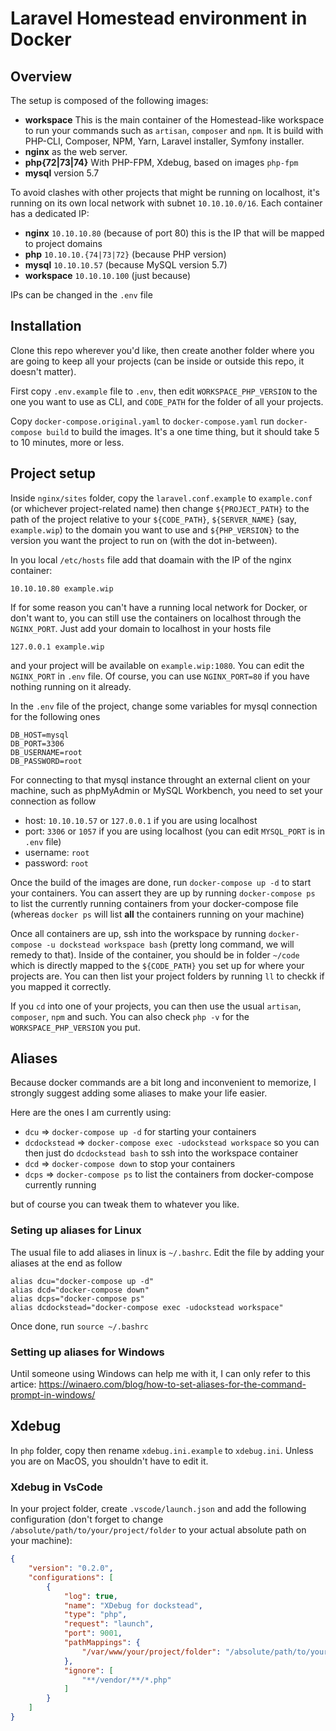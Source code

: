 # Laravel Homestead environment in Docker

## Overview

The setup is composed of the following images:

- **workspace** This is the main container of the Homestead-like workspace to run your commands such as `artisan`, `composer` and `npm`. It is build with PHP-CLI, Composer, NPM, Yarn, Laravel installer, Symfony installer.
- **nginx** as the web server.
- **php{72|73|74}** With PHP-FPM, Xdebug, based on images `php-fpm`
- **mysql** version 5.7

To avoid clashes with other projects that might be running on localhost, it's running on its own local network with subnet `10.10.10.0/16`. Each container has a dedicated IP:

- **nginx** `10.10.10.80` (because of port 80) this is the IP that will be mapped to project domains
- **php** `10.10.10.{74|73|72}` (because PHP version)
- **mysql** `10.10.10.57` (because MySQL version 5.7)
- **workspace** `10.10.10.100` (just because)

IPs can be changed in the `.env` file

## Installation

Clone this repo wherever you'd like, then create another folder where you are going to keep all your projects (can be inside or outside this repo, it doesn't matter).

First copy `.env.example` file to `.env`, then edit `WORKSPACE_PHP_VERSION` to the one you want to use as CLI, and `CODE_PATH` for the folder of all your projects.

Copy `docker-compose.original.yaml` to `docker-compose.yaml` run `docker-compose build` to build the images. It's a one time thing, but it should take 5 to 10 minutes, more or less.

## Project setup

Inside `nginx/sites` folder, copy the  `laravel.conf.example` to `example.conf` (or whichever project-related name) then change `${PROJECT_PATH}` to the path of the project relative to your `${CODE_PATH}`, `${SERVER_NAME}` (say, `example.wip`) to the domain you want to use and `${PHP_VERSION}` to the version you want the project to run on (with the dot in-between).

In you local `/etc/hosts` file add that doamain with the IP of the nginx container:
```
10.10.10.80 example.wip
```
If for some reason you can't have a running local network for Docker, or don't want to, you can still use the containers on localhost through the `NGINX_PORT`. Just add your domain to localhost in your hosts file
```
127.0.0.1 example.wip
```
and your project will be available on `example.wip:1080`. You can edit the `NGINX_PORT` in  `.env` file. Of course, you can use `NGINX_PORT=80` if you have nothing running on it already.

In the `.env` file of the project, change some variables for mysql connection for the following ones

```
DB_HOST=mysql
DB_PORT=3306
DB_USERNAME=root
DB_PASSWORD=root
```

For connecting to that mysql instance throught an external client on your machine, such as phpMyAdmin or MySQL Workbench, you need to set your connection as follow
- host: `10.10.10.57` or `127.0.0.1` if you are using localhost
- port: `3306` or `1057` if you are using localhost (you can edit `MYSQL_PORT` is in `.env` file)
- username: `root`
- password: `root`

Once the build of the images are done, run `docker-compose up -d` to start your containers. You can assert they are up by running `docker-compose ps` to list the currently running containers from your docker-compose file (whereas `docker ps` will list **all** the containers running on your machine)

Once all containers are up, ssh into the workspace by running `docker-compose -u dockstead workspace bash` (pretty long command, we will remedy to that). Inside of the container, you should be in folder `~/code` which is directly mapped to the `${CODE_PATH}` you set up for where your projects are. You can then list your project folders by running `ll` to checkk if you mapped it correctly.

If you `cd` into one of your projects, you can then use the usual `artisan`, `composer`, `npm` and such. You can also check `php -v` for the `WORKSPACE_PHP_VERSION` you put.

## Aliases

Because docker commands are a bit long and inconvenient to memorize, I strongly suggest adding some aliases to make your life easier.

Here are the ones I am currently using:

- `dcu` => `docker-compose up -d` for starting your containers
- `dcdockstead` => `docker-compose exec -udockstead workspace` so you can then just do `dcdockstead bash` to ssh into the workspace container
- `dcd` => `docker-compose down` to stop your containers
- `dcps` => `docker-compose ps` to list the containers from docker-compose currently running

but of course you can tweak them to whatever you like.

### Seting up aliases for Linux

The usual file to add aliases in linux is `~/.bashrc`. Edit the file by adding your aliases at the end as follow

```
alias dcu="docker-compose up -d"
alias dcd="docker-compose down"
alias dcps="docker-compose ps"
alias dcdockstead="docker-compose exec -udockstead workspace"
```
Once done, run `source ~/.bashrc`

### Setting up aliases for Windows

Until someone using Windows can help me with it, I can only refer to this artice:
https://winaero.com/blog/how-to-set-aliases-for-the-command-prompt-in-windows/

## Xdebug

In `php` folder, copy then rename `xdebug.ini.example` to `xdebug.ini`. Unless you are on MacOS, you shouldn't have to edit it.

### Xdebug in VsCode

In your project folder, create `.vscode/launch.json` and add the following configuration (don't forget to change `/absolute/path/to/your/project/folder` to your actual absolute path on your machine):
```json
{
    "version": "0.2.0",
    "configurations": [
        {
            "log": true,
            "name": "XDebug for dockstead",
            "type": "php",
            "request": "launch",
            "port": 9001,
            "pathMappings": {
                "/var/www/your/project/folder": "/absolute/path/to/your/project/folder",
            },
            "ignore": [
                "**/vendor/**/*.php"
            ]
        }
    ]
}
```
